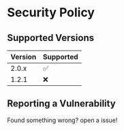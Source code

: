 # Security Policy

## Supported Versions

| Version | Supported          |
| ------- | ------------------ |
| 2.0.x   | :white_check_mark: |
| 1.2.1   | :x:                |

## Reporting a Vulnerability

Found something wrong? open a issue!
